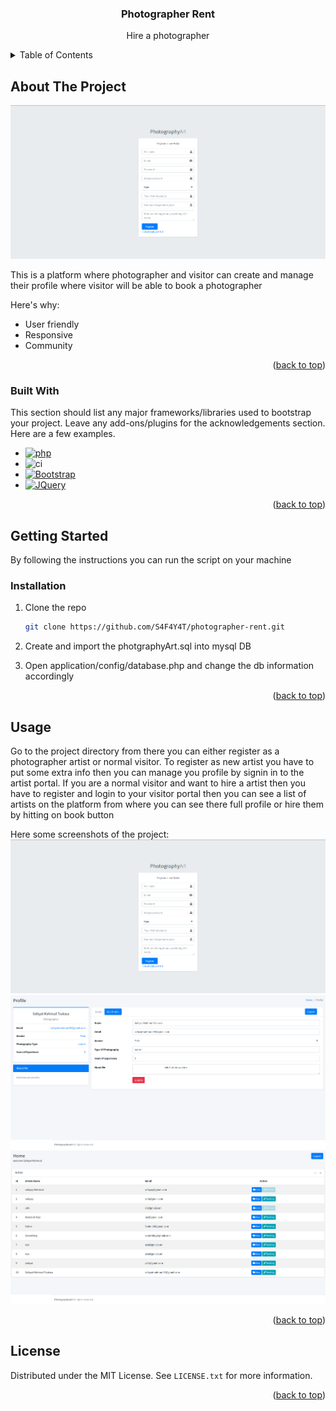 

<div align="center">
  <h3 align="center">Photographer Rent</h3>
  <p>Hire a photographer</p>
</div>

<!-- TABLE OF CONTENTS -->
<details>
  <summary>Table of Contents</summary>
  <ol>
    <li>
      <a href="#about-the-project">About The Project</a>
      <ul>
        <li><a href="#built-with">Built With</a></li>
      </ul>
    </li>
    <li>
      <a href="#getting-started">Getting Started</a>
      <ul>
        <li><a href="#prerequisites">Prerequisites</a></li>
        <li><a href="#installation">Installation</a></li>
      </ul>
    </li>
    <li><a href="#usage">Usage</a></li>
  </ol>
</details>



<!-- ABOUT THE PROJECT -->
## About The Project

![Screen Shot][product-screenshot-1]

This is a platform where photographer and visitor can create and manage their profile where visitor will be able to book a photographer

Here's why:
* User friendly
* Responsive
* Community

<p align="right">(<a href="#readme-top">back to top</a>)</p>

### Built With

This section should list any major frameworks/libraries used to bootstrap your project. Leave any add-ons/plugins for the acknowledgements section. Here are a few examples.

* [![php][php]][php-url]
* ![ci][ci]
* [![Bootstrap][Bootstrap.com]][Bootstrap-url]
* [![JQuery][JQuery.com]][JQuery-url]

<p align="right">(<a href="#readme-top">back to top</a>)</p>

<!-- GETTING STARTED -->
## Getting Started

By following the instructions you can run the script on your machine

### Installation

1. Clone the repo
   ```sh
   git clone https://github.com/S4F4Y4T/photographer-rent.git
   ```
2. Create and import the photgraphyArt.sql into mysql DB

3. Open application/config/database.php and change the db information accordingly

<p align="right">(<a href="#readme-top">back to top</a>)</p>



<!-- USAGE EXAMPLES -->
## Usage
Go to the project directory from there you can either register as a photographer artist or normal visitor. To register as new artist you have to put some extra info then you can manage you profile by signin in to the artist portal.
If you are a normal visitor and want to hire a artist then you have to register and login to your visitor portal then you can see a list of artists on the platform from where you can see there full profile or hire them by hitting on book button

Here some screenshots of the project:
![Screen Shot][product-screenshot-1]
![Screen Shot][product-screenshot-2]
![Screen Shot][product-screenshot-3]

<p align="right">(<a href="#readme-top">back to top</a>)</p>


<!-- LICENSE -->
## License

Distributed under the MIT License. See `LICENSE.txt` for more information.

<p align="right">(<a href="#readme-top">back to top</a>)</p>

<!-- MARKDOWN LINKS & IMAGES -->
<!-- https://www.markdownguide.org/basic-syntax/#reference-style-links -->

[product-screenshot-1]: overview/1.png
[product-screenshot-2]: overview/2.png
[product-screenshot-3]: overview/3.png

[ci]: https://img.shields.io/badge/codeigniter-codeigniter-orange
[php]: https://img.shields.io/badge/php-php-white
[Php-url]: https://www.php.net/
[Bootstrap.com]: https://img.shields.io/badge/Bootstrap-563D7C?style=for-the-badge&logo=bootstrap&logoColor=white
[Bootstrap-url]: https://getbootstrap.com
[JQuery.com]: https://img.shields.io/badge/jQuery-0769AD?style=for-the-badge&logo=jquery&logoColor=white
[JQuery-url]: https://jquery.com 
